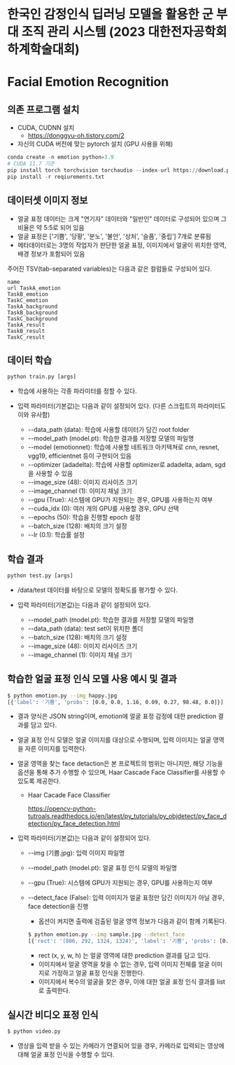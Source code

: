 # 한국인 감정인식 딥러닝 모델을 활용한 군 부대 조직 관리 시스템 (2023 대한전자공학회 하계학술대회)

# Facial Emotion Recognition

## 의존 프로그램 설치
- CUDA, CUDNN 설치 
  - https://donggyu-oh.tistory.com/2
- 자신의 CUDA 버전에 맞는 pytorch 설치 (GPU 사용을 위해)

```python
conda create -n emotion python=3.9
# CUDA 11.7 기준
pip install torch torchvision torchaudio --index-url https://download.pytorch.org/whl/cu117
pip install -r reqiurements.txt
```

## 데이터셋 이미지 정보

- 얼굴 표정 데이터는 크게 "연기자" 데이터와 "일반인" 데이터로 구성되어 있으며 그 비율은 약 5:5로 되어 있음
- 얼굴 표정은 ['기쁨', '당황', '분노', '불안', '상처', '슬픔', '중립’] 7개로 분류됨
- 메타데이터로는 3명의 작업자가 판단한 얼굴 표정, 이미지에서 얼굴이 위치한 영역, 배경 정보가 포함되어 있음

주어진 TSV(tab-separated variables)는 다음과 같은 컬럼들로 구성되어 있다.

```
name
url	TaskA_emotion
TaskB_emotion
TaskC_emotion
TaskA_background
TaskB_background
TaskC_background
TaskA_result
TaskB_result
TaskC_result
```

## 데이터 학습

```python
python train.py [args]
```

- 학습에 사용하는 각종 파라미터를 정할 수 있다.
- 입력 파라미터(기본값)는 다음과 같이 설정되어 있다. (다른 스크립트의 파라미터도 이와 유사함)

  - --data_path (data): 학습에 사용할 데이터가 담긴 root folder
  - --model_path (model.pt): 학습한 결과를 저장할 모델의 파일명
  - --model (emotionnet): 학습에 사용할 네트워크 아키텍쳐로 cnn, resnet, vgg19, efficientnet 등이 구현되어 있음
  - --optimizer (adadelta): 학습에 사용할 optimizer로 adadelta, adam, sgd을 사용할 수 있음
  - --image_size (48): 이미지 리사이즈 크기
  - --image_channel (1): 이미지 채널 크기 
  - --gpu (True): 시스템에 GPU가 지원되는 경우, GPU를 사용하는지 여부
  - --cuda_idx (0): 여러 개의 GPU를 사용할 경우, GPU 선택
  - --epochs (50): 학습을 진행할 epoch 설정
  - --batch_size (128): 배치의 크기 설정
  - --lr (0.1): 학습률 설정

## 학습 결과

```python
python test.py [args]
```

- /data/test 데이터를 바탕으로 모델의 정확도를 평가할 수 있다.
- 입력 파라미터(기본값)는 다음과 같이 설정되어 있다.

  - --model_path (model.pt): 학습한 결과를 저장할 모델의 파일명
  - --data_path (data): test set이 위치한 폴더
  - --batch_size (128): 배치의 크기 설정
  - --image_size (48): 이미지 리사이즈 크기
  - --image_channel (1): 이미지 채널 크기 


## 학습한 얼굴 표정 인식 모델 사용 예시 및 결과

```sh
$ python emotion.py --img happy.jpg
[{'label': '기쁨', 'probs': [0.0, 0.0, 1.16, 0.09, 0.27, 98.48, 0.0]}]
```

- 결과 양식은 JSON string이며, emotion에 얼굴 표정 감정에 대한 prediction 결과를 담고 있다.
- 얼굴 표정 인식 모델은 얼굴 이미지를 대상으로 수행되며, 입력 이미지는 얼굴 영역을 자른 이미지를 입력한다.
- 얼굴 영역을 찾는 face detaction은 본 프로젝트의 범위는 아니지만, 해당 기능을 옵션을 통해 추가 수행할 수 있으며, Haar Cascade Face Classifier를 사용할 수 있도록 제공한다.

  - Haar Cacade Face Classifier

    https://opencv-python-tutroals.readthedocs.io/en/latest/py_tutorials/py_objdetect/py_face_detection/py_face_detection.html


- 입력 파라미터(기본값)는 다음과 같이 설정되어 있다.

  - --img (기쁨.jpg): 입력 이미지 파일명
  - --model_path (model.pt): 얼굴 표정 인식 모델의 파일명
  - --gpu (True): 시스템에 GPU가 지원되는 경우, GPU를 사용하는지 여부
  - --detect_face (False): 입력 이미지가 얼굴 표정만 담긴 이미지가 아닐 경우, face detection을 진행

    - 옵션이 켜지면 출력에 검출된 얼굴 영역 정보가 다음과 같이 함께 기록된다.

    ```sh
    $ python emotion.py --img sample.jpg --detect_face
    [{'rect': '(886, 292, 1324, 1324)', 'label': '기쁨', 'probs': [0.0, 0.0, 1.16, 0.09, 0.27, 98.48, 0.0]}]
    ```

    - rect (x, y, w, h) 는 얼굴 영역에 대한 prediction 결과를 담고 있다.
    - 이미지에서 얼굴 영역을 찾을 수 없는 경우, 입력 이미지 전체를 얼굴 이미지로 가정하고 얼굴 표정 인식을 진행한다.
    - 이미지에서 복수의 얼굴을 찾은 경우, 이에 대한 얼굴 표정 인식 결과를 list로 출력한다.

## 실시간 비디오 표정 인식

```sh
$ python video.py
```

* 영상을 입력 받을 수 있는 카메라가 연결되어 있을 경우, 카메라로 입력되는 영상에 대해 얼굴 표정 인식을 수행할 수 있다.

